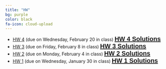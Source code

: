 ```yaml
---
title: "HW"
bg: purple
color: black
fa-icon: cloud-upload
---
```

- [HW 4]( myfiles/HW4.pdf) (due on Wednesday, February 20 in class) **<span style="color:red;font-family:'Titillium Web', sans-serif; font-size:20px;font-weight:Regular;"> [HW 4 Solutions]( myfiles/HW2_solu.pdf)</span>**
- [HW 3]( myfiles/HW3.pdf) (due on Friday, February 8 in class) **<span style="color:red;font-family:'Titillium Web', sans-serif; font-size:20px;font-weight:Regular;"> [HW 3 Solutions]( myfiles/MAT362HW3_solutions.pdf)</span>**
- [HW 2]( myfiles/HW2.pdf) (due on Monday, February 4 in class) **<span style="color:red;font-family:'Titillium Web', sans-serif; font-size:20px;font-weight:Regular;"> [HW 2 Solutions]( myfiles/HW2_solutions.pdf)</span>**
- [HW 1]( myfiles/HW1.pdf) (due on Wednesday, January 30 in class) **<span style="color:red;font-family:'Titillium Web', sans-serif; font-size:20px;font-weight:Regular;"> [HW 1 Solutions]( myfiles/MAT362HW1_solutions.pdf)</span>**
